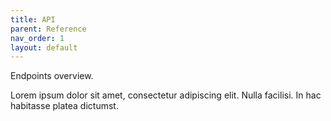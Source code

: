 ```yaml
---
title: API
parent: Reference
nav_order: 1
layout: default
---
```


Endpoints overview.

Lorem ipsum dolor sit amet, consectetur adipiscing elit. Nulla facilisi. In hac habitasse platea dictumst.


